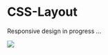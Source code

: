 # CSS-Layout
Responsive design in progress ...

<img src="https://i.giphy.com/media/kfR5iyQgmq7PoiFTAf/giphy.webp" style="max-width: 100%;">
